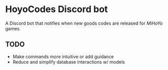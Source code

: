# HoyoCodes Discord bot
A Discord bot that notifies when new goods codes are released for *MiHoYo* games.

## TODO
- Make commands more intuitive or add guidance
- Reduce and simplify database interactions w/ models